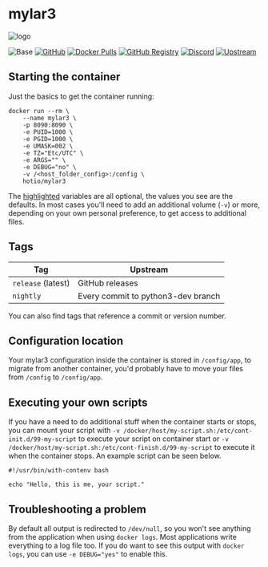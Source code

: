 # mylar3

![logo](https://hotio.dev/img/mylar3.png)

![Base](https://img.shields.io/badge/base-alpine-blue)
[![GitHub](https://img.shields.io/badge/source-github-lightgrey)](https://github.com/hotio/docker-mylar3)
[![Docker Pulls](https://img.shields.io/docker/pulls/hotio/mylar3)](https://hub.docker.com/r/hotio/mylar3)
[![GitHub Registry](https://img.shields.io/badge/registry-ghcr.io-blue)](https://github.com/users/hotio/packages/container/package/mylar3)
[![Discord](https://img.shields.io/discord/610068305893523457?color=738ad6&label=discord&logo=discord&logoColor=white)](https://discord.gg/3SnkuKp)
[![Upstream](https://img.shields.io/badge/upstream-project-yellow)](https://github.com/mylar3/mylar3)

## Starting the container

Just the basics to get the container running:

```shell hl_lines="4 5 6 7 8 9"
docker run --rm \
    --name mylar3 \
    -p 8090:8090 \
    -e PUID=1000 \
    -e PGID=1000 \
    -e UMASK=002 \
    -e TZ="Etc/UTC" \
    -e ARGS="" \
    -e DEBUG="no" \
    -v /<host_folder_config>:/config \
    hotio/mylar3
```

The [highlighted](https://hotio.dev/containers/mylar3) variables are all optional, the values you see are the defaults. In most cases you'll need to add an additional volume (`-v`) or more, depending on your own personal preference, to get access to additional files.

## Tags

| Tag                | Upstream                           |
| -------------------|------------------------------------|
| `release` (latest) | GitHub releases                    |
| `nightly`          | Every commit to python3-dev branch |

You can also find tags that reference a commit or version number.

## Configuration location

Your mylar3 configuration inside the container is stored in `/config/app`, to migrate from another container, you'd probably have to move your files from `/config` to `/config/app`.

## Executing your own scripts

If you have a need to do additional stuff when the container starts or stops, you can mount your script with `-v /docker/host/my-script.sh:/etc/cont-init.d/99-my-script` to execute your script on container start or `-v /docker/host/my-script.sh:/etc/cont-finish.d/99-my-script` to execute it when the container stops. An example script can be seen below.

```shell
#!/usr/bin/with-contenv bash

echo "Hello, this is me, your script."
```

## Troubleshooting a problem

By default all output is redirected to `/dev/null`, so you won't see anything from the application when using `docker logs`. Most applications write everything to a log file too. If you do want to see this output with `docker logs`, you can use `-e DEBUG="yes"` to enable this.
